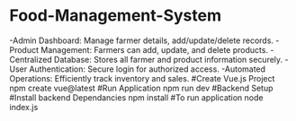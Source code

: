 # Food-Management-System
-Admin Dashboard: Manage farmer details, add/update/delete records.
-Product Management: Farmers can add, update, and delete products.
-Centralized Database: Stores all farmer and product information securely.
-User Authentication: Secure login for authorized access.
-Automated Operations: Efficiently track inventory and sales.
#Create Vue.js Project npm create vue@latest #Run Application npm run dev #Backend Setup #Install backend Dependancies npm install #To run application node index.js


